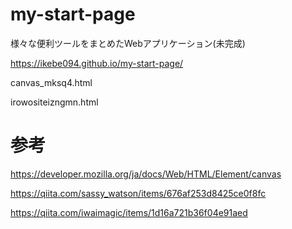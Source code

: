 # my-start-page

様々な便利ツールをまとめたWebアプリケーション(未完成)

https://ikebe094.github.io/my-start-page/

canvas_mksq4.html

irowositeizngmn.html

# 参考

https://developer.mozilla.org/ja/docs/Web/HTML/Element/canvas

https://qiita.com/sassy_watson/items/676af253d8425ce0f8fc

https://qiita.com/iwaimagic/items/1d16a721b36f04e91aed

